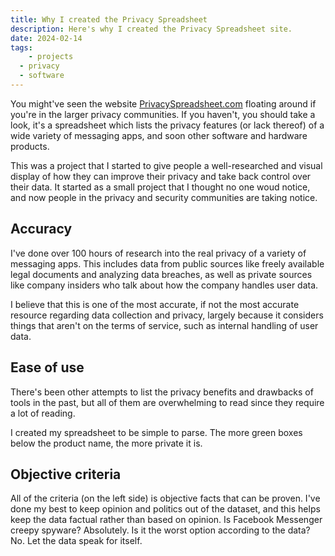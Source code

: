 ```yaml
---
title: Why I created the Privacy Spreadsheet
description: Here's why I created the Privacy Spreadsheet site.
date: 2024-02-14
tags:
	- projects
  - privacy
  - software
---
```


You might've seen the website [PrivacySpreadsheet.com](https://privacyspreadsheet.com) floating around if you're in the larger privacy communities. If you haven't, you should take a look, it's a spreadsheet which lists the privacy features (or lack thereof) of a wide variety of messaging apps, and soon other software and hardware products.

This was a project that I started to give people a well-researched and visual display of how they can improve their privacy and take back control over their data. It started as a small project that I thought no one woud notice, and now people in the privacy and security communities are taking notice.

## Accuracy
I've done over 100 hours of research into the real privacy of a variety of messaging apps. This includes data from public sources like freely available legal documents and analyzing data breaches, as well as private sources like company insiders who talk about how the company handles user data.

I believe that this is one of the most accurate, if not the most accurate resource regarding data collection and privacy, largely because it considers things that aren't on the terms of service, such as internal handling of user data.

## Ease of use
There's been other attempts to list the privacy benefits and drawbacks of tools in the past, but all of them are overwhelming to read since they require a lot of reading.

I created my spreadsheet to be simple to parse. The more green boxes below the product name, the more private it is.

## Objective criteria
All of the criteria (on the left side) is objective facts that can be proven. I've done my best to keep opinion and politics out of the dataset, and this helps keep the data factual rather than based on opinion. Is Facebook Messenger creepy spyware? Absolutely. Is it the worst option according to the data? No. Let the data speak for itself.
